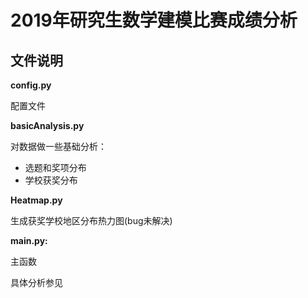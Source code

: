 # 2019年研究生数学建模比赛成绩分析

## 文件说明

**config.py**

配置文件

**basicAnalysis.py**

对数据做一些基础分析：

- 选题和奖项分布
- 学校获奖分布

**Heatmap.py**

生成获奖学校地区分布热力图(bug未解决)

**main.py:**

主函数

具体分析参见 